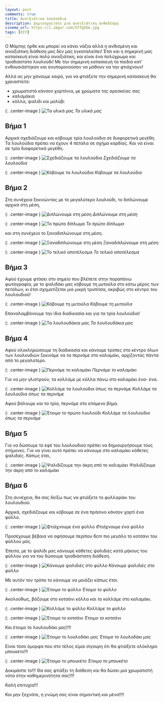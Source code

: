 ```yaml
---
layout: post
comments: true
title: Ανοιξιάτικα λουλούδια
description: Δημιουργείστε μια ανοιξιάτικη ανθοδέσμη
cinema_url: https://i.imgur.com/5YfgGGe.jpg
tags: [DIY]
---
```


Ο Μάρτης ήρθε και μπορεί να κάνει νάζια αλλά η ανθισμένη και ανοιξιάτικη διάθεση μας δεν μας εγκαταλείπει! Έτσι και η σημερινή μας κατασκευή είναι πολύ ανοιξιάτικη, και είναι ένα πολύχρωμο και τρισδιάστατο λουλούδι! Με την σημερινή κατασκευή τα παιδιά κατ’ ενθουσιάστηκαν και ανυπομονούσαν να μάθουν να την φτιάχνουν!

Αλλά ας μην χάνουμε καιρό, για να φτιάξετε την σημερινή κατασκευή θα χρειαστείτε:

* χρωματιστά κάνσον χαρτόνια, με χρώματα της αρεσκείας σας 
* καλαμάκια
* κόλλα, ψαλίδι και μολύβι

{: .center-image } 
![Τα υλικά μας](https://i.imgur.com/Uz2eisZ.jpg)
*Τα υλικά μας*

## Βήμα 1

Αρχικά σχεδιάζουμε και κόβουμε τρία λουλούδια σε διαφορετικά μεγέθη. Τα λουλούδια πρέπει να έχουν 4 πέταλα σε σχήμα καρδίας. Και να είναι σε τρία διαφορετικά μεγέθη.

{: .center-image } 
![Σχεδιάζουμε τα λουλούδια](https://i.imgur.com/F1Ukr1T.jpg)
*Σχεδιάζουμε τα λουλούδια*

{: .center-image } 
![Κόβουμε τα λουλούδια](https://i.imgur.com/nP6kYdw.jpg)
*Κόβουμε τα λουλούδια*

## Βήμα 2

Στη συνέχεια ξεκινώντας με το μεγαλύτερο λουλούδι, το διπλώνουμε αρχικά στη μέση,

{: .center-image } 
![Διπλώνουμε στη μέση](https://i.imgur.com/0apjd8u.jpg)
*Διπλώνουμε στη μέση*

{: .center-image } 
![Το πρώτο δίπλωμα](https://i.imgur.com/w23YMlD.jpg)
*Το πρώτο δίπλωμα*

και στη συνέχεια το ξαναδιπλώνουμε στη μέση.

{: .center-image } 
![Ξαναδιπλώνουμε στη μέση](https://i.imgur.com/0apjd8u.jpg)
*Ξαναδιπλώνουμε στη μέση*

{: .center-image } 
![Το τελικό αποτέλεσμα](https://i.imgur.com/isUmSCK.jpg)
*Το τελικό αποτέλεσμα*

## Βήμα 3

Αφού έχουμε φτάσει στο σημείο που βλέπετε στην παραπάνω φωτογραφία, με το ψαλιδάκι μας κόβουμε τη μυτούλα στο κάτω μέρος των πετάλων, κι έτσι σχηματίζεται μια μικρή τρυπίτσα, ακριβώς στο κέντρο του λουλουδιού!

{: .center-image } 
![Κόβουμε τη μυτούλα](https://i.imgur.com/3Z0ax81.jpg)
*Κόβουμε τη μυτούλα*

Επαναλαμβάνουμε την ίδια διαδικασία και για τα τρία λουλούδια!

{: .center-image } 
![Τα λουλουδάκια μας](https://i.imgur.com/jWJucqM.jpg)
*Τα λουλουδάκια μας*

## Βήμα 4

Αφού ολοκληρώσουμε τη διαδικασία και κάνουμε τρύπες στο κέντρο όλων των λουλουδιών ξεκινάμε να τα περνάμε στο καλαμάκι, αρχίζοντας πάντα από το μεγαλύτερο.

{: .center-image } 
![Περνάμε το καλαμάκι](https://i.imgur.com/7katP5V.jpg)
*Περνάμε το καλαμάκι*

Για να μην γλιστρούν, τα κολλάμε με κόλλα πάνω στο καλαμάκι ένα- ένα.

{: .center-image } 
![Κολλάμε τα λουλούδια όπως τα περνάμε](https://i.imgur.com/7katP5V.jpg)
*Κολλάμε τα λουλούδια όπως τα περνάμε*

Αφού βάλουμε και τα τρία, περνάμε στο επόμενο βήμα.

{: .center-image } 
![Έτοιμο το πρώτο λουλούδι](https://i.imgur.com/MOE6fOz.jpg)
*Κολλάμε τα λουλούδια όπως τα περνάμε*

## Βήμα 5

Για να δώσουμε το εφέ του λουλουδιού πρέπει να δημιουργήσουμε τους στήμονες. Για να γίνει αυτό πρέπει να κάνουμε στο καλαμάκι κάθετες ψαλιδιές. Κάπως έτσι,

{: .center-image } 
![Ψαλιδίζουμε την άκρη από το καλαμάκι](https://i.imgur.com/9beks9O.jpg)
*Ψαλιδίζουμε την άκρη από το καλαμάκι*

## Βήμα 6

Στη συνέχεια, θα σας δείξω πως να φτιάξετε το φυλλαράκι του λουλουδιού.

Αρχικά, σχεδιάζουμε και κόβουμε σε ένα πράσινο κάνσον χαρτί ένα φύλλο.

{: .center-image } 
![Φτιάχνουμε ένα φύλλο](https://i.imgur.com/IutyWrC.jpg)
*Φτιάχνουμε ένα φύλλο*

Προσέχουμε βέβαια να αφήσουμε περίπου 6cm πιο μεγάλο το κοτσάνι του φύλλου μας.

Έπειτα, με το ψαλίδι μας κάνουμε κάθετες ψαλιδιές κατά μήκους του φύλλου για να του δώσουμε τρισδιάστατη διάθεση.

{: .center-image } 
![Κάνουμε ψαλιδιές στο φύλλο](https://i.imgur.com/KlESP58.jpg)
*Κάνουμε ψαλιδιές στο φύλλο*

Με αυτόν τον τρόπο το κάνουμε να μοιάζει κάπως έτσι.

{: .center-image } 
![Έτοιμο το φύλλο](https://i.imgur.com/zUTjPBE.jpg)
*Έτοιμο το φύλλο*

Ακολούθως, βάζουμε στο κοτσάνι κόλλα και το κολλάμε στο καλαμάκι.

{: .center-image } 
![Κολλάμε το φύλλο](https://i.imgur.com/brzzrZV.jpg)
*Κολλάμε το φύλλο*

{: .center-image } 
![Έτοιμο το κοτσάνι](https://i.imgur.com/pMJgoDo.jpg)
*Έτοιμο το κοτσάνι*

Και έτοιμο το λουλουδάκι μας!!!!

{: .center-image } 
![Έτοιμο το λουλοδάκι μας](https://i.imgur.com/nhvoMSP.jpg)
*Έτοιμο το λουλοδάκι μας*

Είναι τόσο όμορφα που στο τέλος είμαι σίγουρη ότι θα φτιάξετε ολόκληρο μπουκέτο!!!

{: .center-image } 
![Έτοιμο το μπουκέτο](https://i.imgur.com/nqsQZ2T.jpg)
*Έτοιμο το μπουκέτο*

Δοκιμάστε το!!! Θα σας φτιάξει τη διάθεση και θα δώσει μια χρωματιστή νότα στην καθημερινότητα σας!!!!

Καλή επιτυχία!!!

Και μην ξεχνάτε, η γνώμη σας είναι σημαντική και μένα!!!!
